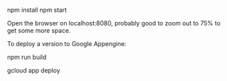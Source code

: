 
npm install 
npm start

Open the browser on localhost:8080, probably good to zoom out to 75% to get some more space.

To deploy a version to Google Appengine:

npm run build

gcloud app deploy
